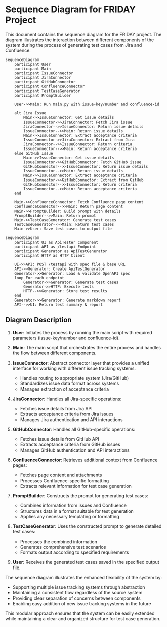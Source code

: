 # Sequence Diagram for FRIDAY Project

This document contains the sequence diagram for the FRIDAY project. The diagram illustrates the interaction between different components of the system during the process of generating test cases from Jira and Confluence.

```mermaid
sequenceDiagram
    participant User
    participant Main
    participant IssueConnector
    participant JiraConnector
    participant GitHubConnector
    participant ConfluenceConnector
    participant TestCaseGenerator
    participant PromptBuilder

    User->>Main: Run main.py with issue-key/number and confluence-id
    
    alt Jira Issue
        Main->>IssueConnector: Get issue details
        IssueConnector->>JiraConnector: Fetch Jira issue
        JiraConnector-->>IssueConnector: Return issue details
        IssueConnector-->>Main: Return issue details
        Main->>IssueConnector: Extract acceptance criteria
        IssueConnector->>JiraConnector: Extract from Jira
        JiraConnector-->>IssueConnector: Return criteria
        IssueConnector-->>Main: Return acceptance criteria
    else GitHub Issue
        Main->>IssueConnector: Get issue details
        IssueConnector->>GitHubConnector: Fetch GitHub issue
        GitHubConnector-->>IssueConnector: Return issue details
        IssueConnector-->>Main: Return issue details
        Main->>IssueConnector: Extract acceptance criteria
        IssueConnector->>GitHubConnector: Extract from GitHub
        GitHubConnector-->>IssueConnector: Return criteria
        IssueConnector-->>Main: Return acceptance criteria
    end

    Main->>ConfluenceConnector: Fetch Confluence page content
    ConfluenceConnector-->>Main: Return page content
    Main->>PromptBuilder: Build prompt with details
    PromptBuilder-->>Main: Return prompt
    Main->>TestCaseGenerator: Generate test cases
    TestCaseGenerator-->>Main: Return test cases
    Main->>User: Save test cases to output file
```

```mermaid
sequenceDiagram
    participant UI as ApiTester Component
    participant API as /testapi Endpoint
    participant Generator as ApiTestGenerator
    participant HTTP as HTTP Client

    UI->>API: POST /testapi with spec file & base URL
    API->>Generator: Create ApiTestGenerator
    Generator->>Generator: Load & validate OpenAPI spec
    loop For each endpoint
        Generator->>Generator: Generate test cases
        Generator->>HTTP: Execute tests
        HTTP-->>Generator: Store test results
    end
    Generator->>Generator: Generate markdown report
    API-->>UI: Return test summary & report
```

## Diagram Description

1. **User**: Initiates the process by running the main script with required parameters (issue-key/number and confluence-id).

2. **Main**: The main script that orchestrates the entire process and handles the flow between different components.

3. **IssueConnector**: Abstract connector layer that provides a unified interface for working with different issue tracking systems.
   - Handles routing to appropriate system (Jira/GitHub)
   - Standardizes issue data format across systems
   - Manages extraction of acceptance criteria

4. **JiraConnector**: Handles all Jira-specific operations:
   - Fetches issue details from Jira API
   - Extracts acceptance criteria from Jira issues
   - Manages Jira authentication and API interactions

5. **GitHubConnector**: Handles all GitHub-specific operations:
   - Fetches issue details from GitHub API
   - Extracts acceptance criteria from GitHub issues
   - Manages GitHub authentication and API interactions

6. **ConfluenceConnector**: Retrieves additional context from Confluence pages:
   - Fetches page content and attachments
   - Processes Confluence-specific formatting
   - Extracts relevant information for test case generation

7. **PromptBuilder**: Constructs the prompt for generating test cases:
   - Combines information from issues and Confluence
   - Structures data in a format suitable for test generation
   - Applies any necessary templating or formatting

8. **TestCaseGenerator**: Uses the constructed prompt to generate detailed test cases:
   - Processes the combined information
   - Generates comprehensive test scenarios
   - Formats output according to specified requirements

9. **User**: Receives the generated test cases saved in the specified output file.

The sequence diagram illustrates the enhanced flexibility of the system by:
- Supporting multiple issue tracking systems through abstraction
- Maintaining a consistent flow regardless of the source system
- Providing clear separation of concerns between components
- Enabling easy addition of new issue tracking systems in the future

This modular approach ensures that the system can be easily extended while maintaining a clear and organized structure for test case generation.
